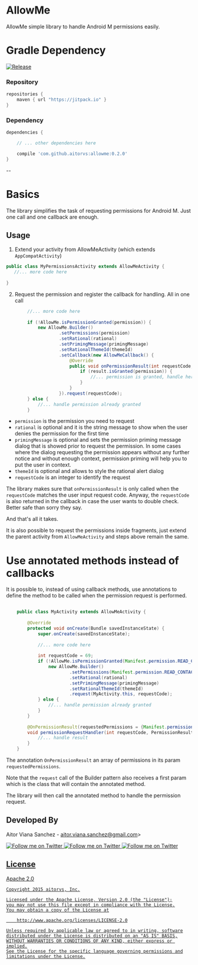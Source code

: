 # AllowMe

AllowMe simple library to handle Android M permissions easily.
 
# Gradle Dependency

[![Release](https://img.shields.io/github/release/aitorvs/allowme.svg?label=jitpack)](https://jitpack.io/#aitorvs/allowme)


### Repository

```gradle
repositories {
    maven { url "https://jitpack.io" }
}
```

### Dependency

```gradle
dependencies {

    // ... other dependencies here

    compile 'com.github.aitorvs:allowme:0.2.0'
}
```
--

# Basics

The library simplifies the task of requesting permissions for Android M. Just one call and one callback
are enough.

## Usage

1. Extend your activity from AllowMeActivity (which extends `AppCompatActivity`)
 
 ```java
 public class MyPermissionsActivity extends AllowMeActivity {
    //... more code here
    
 }
 ```

2. Request the permission and register the callback for handling. All in one call

```java
        //... more code here
        
        if (!AllowMe.isPermissionGranted(permission)) {
            new AllowMe.Builder()
                    .setPermissions(permission)
                    .setRational(rational)
                    .setPrimingMessage(primingMessage)
                    .setRationalThemeId(themeId)
                    .setCallback(new AllowMeCallback() {
                        @Override
                        public void onPermissionResult(int requestCode, PermissionResultSet result) {
                            if (result.isGranted(permission)) {
                                //... permission is granted, handle here
                            }
                        }
                    }).request(requestCode);
        } else {
            //... handle permission already granted
        }
```

 - `permission` is the permission you need to request
 - `rational` is optional and it is the string message to show when the user denies the permission for the first time
 - `primingMessage` is optional and sets the permission priming message dialog that is showed prior to request the permission. 
 In some cases where the dialog requesting the permission appears without any further notice and without enough context, permission priming will help you to put the user in context.
 - `themeId` is optional and allows to style the rational alert dialog
 - `requestCode` is an integer to identify the request

The library makes sure that `onPermissionResult` is only called when the `requestCode` matches the user
input request code. Anyway, the `requestCode` is also returned in the callback in case the user
wants to double check. Better safe than sorry they say.

And that's all it takes.

It is also possible to request the permissions inside fragments, just extend the parent activity from
`AllowMeActivity` and steps above remain the same.

# Use annotated methods instead of callbacks

It is possible to, instead of using callback methods, use annotations to define the method to be called
when the permission request is performed.

```java
    
    public class MyActivity extends AllowMeActivity {
        
        @Override
        protected void onCreate(Bundle savedInstanceState) {
            super.onCreate(savedInstanceState);
            
            //... more code here
            
            int requestCode = 69;
            if (!AllowMe.isPermissionGranted(Manifest.permission.READ_CONTACTS)) {
                new AllowMe.Builder()
                        .setPermissions(Manifest.permission.READ_CONTACTS)
                        .setRational(rational)
                        .setPrimingMessage(primingMessage)
                        .setRationalThemeId(themeId)
                        .request(MyActivity.this, requestCode);
            } else {
                //... handle permission already granted
            }
        }
                
        @OnPermissionResult(requestedPermissions = {Manifest.permission.READ_CONTACTS})
        void permissionRequestHandler(int requestCode, PermissionResultSet result) {
            //... handle result
        }
    }
```

The annotation `OnPermissionResult` an array of permissions in its param `requestedPermissions`.

Note that the `request` call of the Builder pattern also receives a first param which is the class that
will contain the annotated method.

The library will then call the annotated method to handle the permission request.

Developed By
---

Aitor Viana Sanchez - aitor.viana.sanchez@gmail.com>

<a href="https://twitter.com/aitorvs">
  <img alt="Follow me on Twitter"
       src="https://raw.github.com/ManuelPeinado/NumericPageIndicator/master/art/twitter.png" />
</a>
<a href="https://plus.google.com/+AitorViana">
  <img alt="Follow me on Twitter"
       src="https://raw.github.com/ManuelPeinado/NumericPageIndicator/master/art/google-plus.png" />
</a>
<a href="https://www.linkedin.com/in/aitorvs">
  <img alt="Follow me on Twitter"
       src="https://raw.github.com/ManuelPeinado/NumericPageIndicator/master/art/linkedin.png" />
       
## License

 Apache 2.0

    Copyright 2015 aitorvs, Inc.

    Licensed under the Apache License, Version 2.0 (the "License");
    you may not use this file except in compliance with the License.
    You may obtain a copy of the License at

        http://www.apache.org/licenses/LICENSE-2.0

    Unless required by applicable law or agreed to in writing, software
    distributed under the License is distributed on an "AS IS" BASIS,
    WITHOUT WARRANTIES OR CONDITIONS OF ANY KIND, either express or implied.
    See the License for the specific language governing permissions and
    limitations under the License.



